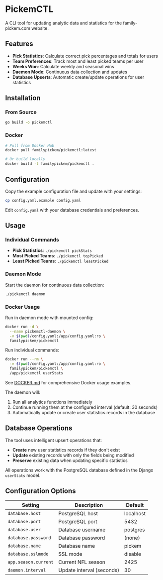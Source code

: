 # PickemCTL

A CLI tool for updating analytic data and statistics for the family-pickem.com website.

## Features

- **Pick Statistics**: Calculate correct pick percentages and totals for users
- **Team Preferences**: Track most and least picked teams per user
- **Weeks Won**: Calculate weekly and seasonal wins
- **Daemon Mode**: Continuous data collection and updates
- **Database Upserts**: Automatic create/update operations for user statistics

## Installation

### From Source
```bash
go build -o pickemctl
```

### Docker
```bash
# Pull from Docker Hub
docker pull familypickem/pickemctl:latest

# Or build locally
docker build -t familypickem/pickemctl .
```

## Configuration

Copy the example configuration file and update with your settings:

```bash
cp config.yaml.example config.yaml
```

Edit `config.yaml` with your database credentials and preferences.

## Usage

### Individual Commands

- **Pick Statistics**: `./pickemctl pickStats`
- **Most Picked Teams**: `./pickemctl topPicked`
- **Least Picked Teams**: `./pickemctl leastPicked`

### Daemon Mode

Start the daemon for continuous data collection:

```bash
./pickemctl daemon
```

### Docker Usage

Run in daemon mode with mounted config:
```bash
docker run -d \
  --name pickemctl-daemon \
  -v $(pwd)/config.yaml:/app/config.yaml:ro \
  familypickem/pickemctl
```

Run individual commands:
```bash
docker run --rm \
  -v $(pwd)/config.yaml:/app/config.yaml:ro \
  familypickem/pickemctl \
  /app/pickemctl userStats
```

See [DOCKER.md](DOCKER.md) for comprehensive Docker usage examples.

The daemon will:
1. Run all analytics functions immediately
2. Continue running them at the configured interval (default: 30 seconds)
3. Automatically update or create user statistics records in the database

## Database Operations

The tool uses intelligent upsert operations that:
- **Create** new user statistics records if they don't exist
- **Update** existing records with only the fields being modified
- **Preserve** existing data when updating specific statistics

All operations work with the PostgreSQL database defined in the Django `userStats` model.

## Configuration Options

| Setting | Description | Default |
|---------|-------------|---------|
| `database.host` | PostgreSQL host | localhost |
| `database.port` | PostgreSQL port | 5432 |
| `database.user` | Database username | postgres |
| `database.password` | Database password | (none) |
| `database.name` | Database name | pickem |
| `database.sslmode` | SSL mode | disable |
| `app.season.current` | Current NFL season | 2425 |
| `daemon.interval` | Update interval (seconds) | 30 |
